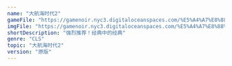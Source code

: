 ```yaml
---
name: "大航海时代2"
gameFile: "https://gamenoir.nyc3.digitaloceanspaces.com/%E5%A4%A7%E8%88%AA%E6%B5%B7%E6%97%B6%E4%BB%A32/koukai2.zip"
imgFile: "https://gamenoir.nyc3.digitaloceanspaces.com/%E5%A4%A7%E8%88%AA%E6%B5%B7%E6%97%B6%E4%BB%A32/original.webp"
shortDescription: "强烈推荐！经典中的经典"
genre: "CLS"
topic: "大航海时代2"
version: "原版"
---
```


